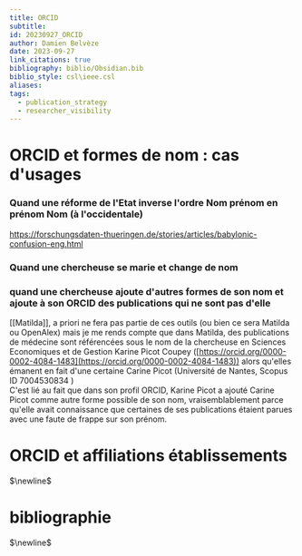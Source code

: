 ```yaml
---
title: ORCID
subtitle: 
id: 20230927_ORCID
author: Damien Belvèze
date: 2023-09-27
link_citations: true
bibliography: biblio/Obsidian.bib
biblio_style: csl\ieee.csl
aliases: 
tags:
  - publication_strategy
  - researcher_visibility
---
```


# ORCID et formes de nom : cas d'usages


### Quand une réforme de l'Etat inverse l'ordre Nom prénom en prénom Nom (à l'occidentale)

https://forschungsdaten-thueringen.de/stories/articles/babylonic-confusion-eng.html

### Quand une chercheuse se marie et change de nom


### quand une chercheuse ajoute d'autres formes de son nom et ajoute à son ORCID des publications qui ne sont pas d'elle

[[Matilda]], a priori ne fera pas partie de ces outils (ou bien ce sera Matilda ou OpenAlex) mais je me rends compte que dans Matilda, des publications de médecine sont référencées sous le nom de la chercheuse en Sciences Economiques et de Gestion Karine Picot Coupey ([https://orcid.org/0000-0002-4084-1483](https://orcid.org/0000-0002-4084-1483)) alors qu'elles émanent en fait d'une certaine Carine Picot (Université de Nantes, Scopus ID 7004530834 )  
C'est lié au fait que dans son profil ORCID, Karine Picot a ajouté Carine Picot comme autre forme possible de son nom, vraisemblablement parce qu'elle avait connaissance que certaines de ses publications étaient parues avec une faute de frappe sur son prénom.



# ORCID et affiliations établissements





$\newline$
# bibliographie
$\newline$






